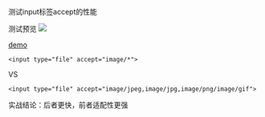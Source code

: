 测试input标签accept的性能

测试预览
![](https://dn-coding-net-production-pp.qbox.me/57ceffca-d853-4df3-a519-c212f8acfdfb.png)

[demo](http://jayinton.com/frontend-demos/input_accept_test/)


```
<input type="file" accept="image/*">
```
VS
```
<input type="file" accept="image/jpeg,image/jpg,image/png/image/gif">
```


实战结论：后者更快，前者适配性更强
